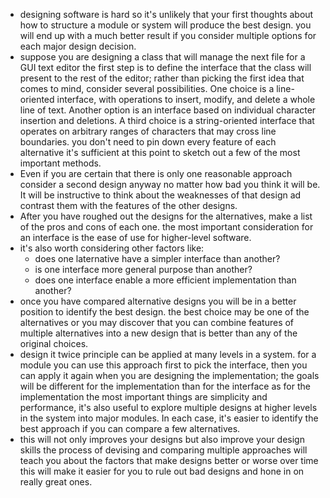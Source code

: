 - designing  software is hard so it's unlikely that your first thoughts about how to structure a module or system will produce the best design. you will end up with a much better result if you consider multiple options for each major design decision.
- suppose you are designing a class that will manage the next file for a GUI text editor the first step is to define the interface that the class will present to the rest of the editor; rather than picking the first idea that comes to mind, consider several possibilities. One choice is a line-oriented interface, with operations to insert, modify, and delete a whole line of text. Another option is an interface based on individual character insertion and deletions. A third choice is a string-oriented interface that operates on arbitrary ranges of characters that may cross line boundaries. you don't need to pin down every feature of each alternative it's sufficient at this point to sketch out a few of the most important methods.
- Even if you are certain that there is only one reasonable approach consider a second design anyway no matter how bad you think it will be. It will be instructive to think about the weaknesses of that design ad contrast them with the features of the other designs.
- After you have roughed out the designs for the alternatives, make a list of the pros and cons of each one. the most important consideration for an interface is the ease of use for higher-level software.
- it's also worth considering other factors like:
	- does one laternative have a simpler interface than another?
	- is one interface more general purpose than another?
	- does one interface enable a more efficient implementation than another?
- once you have compared alternative designs you will be in a better position to identify the best design. the best choice may be one of the alternatives or you may discover that you can combine features of multiple alternatives into a new design that is better than any of the original choices.
- design it twice principle can be applied at many levels in a system. for a module you can use this approach first to pick the interface, then you can apply it again when you are designing the implementation; the goals will be different for the implementation than for the interface as for the implementation the most important things are simplicity and performance, it's also useful to explore multiple designs at higher levels in the system into major modules. In each case, it's easier to identify the best approach if you can compare a few alternatives.
- this will not only improves your designs but also improve your design skills the process of devising and comparing multiple approaches will teach you about the factors that make designs better or worse over time this will make it easier for you to rule out bad designs and hone in on really great ones.
